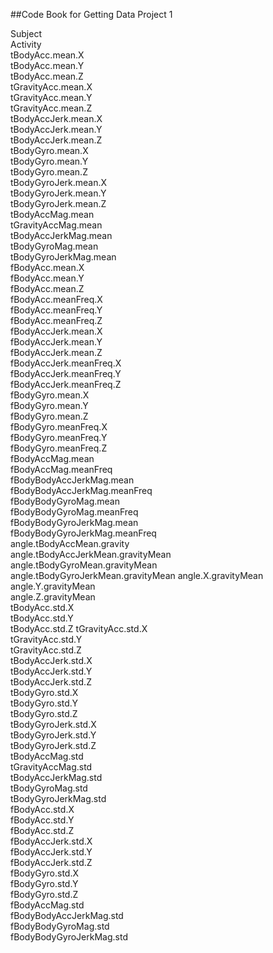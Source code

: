 ##Code Book for Getting Data Project 1

Subject                             
Activity                            
tBodyAcc.mean.X                    
tBodyAcc.mean.Y                     
tBodyAcc.mean.Z                     
tGravityAcc.mean.X                 
tGravityAcc.mean.Y                  
tGravityAcc.mean.Z                  
tBodyAccJerk.mean.X                
tBodyAccJerk.mean.Y                 
tBodyAccJerk.mean.Z                 
tBodyGyro.mean.X                   
tBodyGyro.mean.Y                    
tBodyGyro.mean.Z                    
tBodyGyroJerk.mean.X               
tBodyGyroJerk.mean.Y                
tBodyGyroJerk.mean.Z                
tBodyAccMag.mean                   
tGravityAccMag.mean                 
tBodyAccJerkMag.mean                
tBodyGyroMag.mean                  
tBodyGyroJerkMag.mean               
fBodyAcc.mean.X                     
fBodyAcc.mean.Y                    
fBodyAcc.mean.Z                     
fBodyAcc.meanFreq.X                 
fBodyAcc.meanFreq.Y                
fBodyAcc.meanFreq.Z                 
fBodyAccJerk.mean.X                 
fBodyAccJerk.mean.Y                
fBodyAccJerk.mean.Z                 
fBodyAccJerk.meanFreq.X             
fBodyAccJerk.meanFreq.Y            
fBodyAccJerk.meanFreq.Z             
fBodyGyro.mean.X                    
fBodyGyro.mean.Y                   
fBodyGyro.mean.Z                    
fBodyGyro.meanFreq.X                
fBodyGyro.meanFreq.Y               
fBodyGyro.meanFreq.Z                
fBodyAccMag.mean                    
fBodyAccMag.meanFreq               
fBodyBodyAccJerkMag.mean            
fBodyBodyAccJerkMag.meanFreq        
fBodyBodyGyroMag.mean              
fBodyBodyGyroMag.meanFreq           
fBodyBodyGyroJerkMag.mean           
fBodyBodyGyroJerkMag.meanFreq      
angle.tBodyAccMean.gravity          
angle.tBodyAccJerkMean.gravityMean  
angle.tBodyGyroMean.gravityMean    
angle.tBodyGyroJerkMean.gravityMean 
angle.X.gravityMean
angle.Y.gravityMean                
angle.Z.gravityMean                 
tBodyAcc.std.X                      
tBodyAcc.std.Y                     
tBodyAcc.std.Z
tGravityAcc.std.X                   
tGravityAcc.std.Y                  
tGravityAcc.std.Z                   
tBodyAccJerk.std.X                  
tBodyAccJerk.std.Y                 
tBodyAccJerk.std.Z                  
tBodyGyro.std.X                     
tBodyGyro.std.Y                    
tBodyGyro.std.Z                     
tBodyGyroJerk.std.X                 
tBodyGyroJerk.std.Y                
tBodyGyroJerk.std.Z                 
tBodyAccMag.std                     
tGravityAccMag.std                 
tBodyAccJerkMag.std                 
tBodyGyroMag.std                    
tBodyGyroJerkMag.std               
fBodyAcc.std.X                      
fBodyAcc.std.Y                      
fBodyAcc.std.Z                     
fBodyAccJerk.std.X                  
fBodyAccJerk.std.Y                  
fBodyAccJerk.std.Z                 
fBodyGyro.std.X                     
fBodyGyro.std.Y                     
fBodyGyro.std.Z                    
fBodyAccMag.std                     
fBodyBodyAccJerkMag.std             
fBodyBodyGyroMag.std               
fBodyBodyGyroJerkMag.std 

